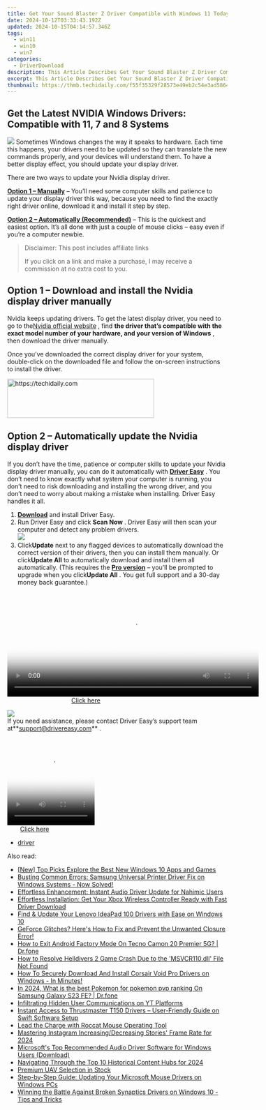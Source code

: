 ```yaml
---
title: Get Your Sound Blaster Z Driver Compatible with Windows 11 Today!
date: 2024-10-12T03:33:43.192Z
updated: 2024-10-15T04:14:57.346Z
tags:
  - win11
  - win10
  - win7
categories:
  - DriverDownload
description: This Article Describes Get Your Sound Blaster Z Driver Compatible with Windows 11 Today!
excerpt: This Article Describes Get Your Sound Blaster Z Driver Compatible with Windows 11 Today!
thumbnail: https://thmb.techidaily.com/f55f35329f28573e49eb2c54e3ad586424ba4a61048c3f39de5943b637615a77.jpg
---
```


## Get the Latest NVIDIA Windows Drivers: Compatible with 11, 7 and 8 Systems

![](https://images.drivereasy.com/wp-content/uploads/2018/08/img_5b7e946a16130-300x190.jpg) Sometimes Windows changes the way it speaks to hardware. Each time this happens, your drivers need to be updated so they can translate the new commands properly, and your devices will understand them. To have a better display effect, you should update your display driver.

There are two ways to update your Nvidia display driver.

[**Option 1 – Manually**](https://tools.techidaily.com/drivereasy/download/) – You’ll need some computer skills and patience to update your display driver this way, because you need to find the exactly right driver online, download it and install it step by step.

[**Option 2 – Automatically (Recommended)**](https://www.drivereasy.com/knowledge/nvidia-display-driver-download-and-install-for-windows/#o2) – This is the quickest and easiest option. It’s all done with just a couple of mouse clicks – easy even if you’re a computer newbie.

>  Disclaimer: This post includes affiliate links
>
>  If you click on a link and make a purchase, I may receive a commission at no extra cost to you.
>

## Option 1 – Download and install the Nvidia display driver manually

 Nvidia keeps updating drivers. To get the latest display driver, you need to go to the[Nvidia official website](https://www.nvidia.com/Download/index.aspx?lang=en-us) , find **the driver that’s compatible with the exact model number of your hardware, and your version of Windows** , then download the driver manually.

 Once you’ve downloaded the correct display driver for your system, double-click on the downloaded file and follow the on-screen instructions to install the driver.

<!-- affiliate ads begin -->
<a href="https://aligracehair.sjv.io/c/5597632/2135358/19272" target="_top" id="2135358">
  <img src="//a.impactradius-go.com/display-ad/19272-2135358" border="0" alt="https://techidaily.com" width="336" height="90"/>
</a>
<img height="0" width="0" src="https://aligracehair.sjv.io/i/5597632/2135358/19272" style="position:absolute;visibility:hidden;" border="0" />
<!-- affiliate ads end -->

## Option 2 – Automatically update the Nvidia display driver

 If you don’t have the time, patience or computer skills to update your Nvidia display driver manually, you can do it automatically with **[Driver Easy](https://tools.techidaily.com/drivereasy/download/)**  . You don’t need to know exactly what system your computer is running, you don’t need to risk downloading and installing the wrong driver, and you don’t need to worry about making a mistake when installing. Driver Easy handles it all.

1. **[Download](https://tools.techidaily.com/drivereasy/download/)**  and install Driver Easy.
2. Run Driver Easy and click **Scan Now** . Driver Easy will then scan your computer and detect any problem drivers.  
![](https://images.drivereasy.com/wp-content/uploads/2018/09/img_5ba09ca3136e1.jpg)
3. Click**Update** next to any flagged devices to automatically download the correct version of their drivers, then you can install them manually. Or click**Update All** to automatically download and install them all automatically. (This requires the **[Pro version](https://tools.techidaily.com/drivereasy/download/)**  – you’ll be prompted to upgrade when you click**Update All** . You get full support and a 30-day money back guarantee.)  

<!-- affiliate ads begin -->
<span id="1982596">
					<video width="576" height="240" style="cursor:pointer"
           poster="//a.impactradius-go.com/display-clicktoplayimage/1982596.png"
           onclick="if(!this.playClicked){this.play();this.setAttribute('controls',true);this.playClicked=true;}">
	   <source src="//a.impactradius-go.com/display-ad/22993-1982596">
	   <img src="//a.impactradius-go.com/display-clicktoplayimage/1982596.png" style="border: none; height: 100%; width: 100%; object-fit: contain">
	</video>
	<div style="width:360px;text-align:center"><a href="javascript:window.open(decodeURIComponent('https%3A%2F%2Fhomestyler.sjv.io%2Fc%2F5597632%2F1982596%2F22993'), '_blank');void(0);">Click here</a></div>
</span>
<img height="0" width="0" src="https://imp.pxf.io/i/5597632/1982596/22993" style="position:absolute;visibility:hidden;" border="0" />
<!-- affiliate ads end -->

![](https://images.drivereasy.com/wp-content/uploads/2018/09/img_5bacace00b167.jpg)  
 If you need assistance, please contact Driver Easy’s support team at**<support@drivereasy.com>** .

<!-- affiliate ads begin -->
<span id="1328683">
					<video width="200" height="200" style="cursor:pointer"
           poster="//a.impactradius-go.com/display-clicktoplayimage/1328683.png"
           onclick="if(!this.playClicked){this.play();this.setAttribute('controls',true);this.playClicked=true;}">
	   <source src="//a.impactradius-go.com/display-ad/15852-1328683">
	   <img src="//a.impactradius-go.com/display-clicktoplayimage/1328683.png" style="border: none; height: 100%; width: 100%; object-fit: contain">
	</video>
	<div style="width:125px;text-align:center"><a href="javascript:window.open(decodeURIComponent('https%3A%2F%2Fthefitville.pxf.io%2Fc%2F5597632%2F1328683%2F15852'), '_blank');void(0);">Click here</a></div>
</span>
<img height="0" width="0" src="https://imp.pxf.io/i/5597632/1328683/15852" style="position:absolute;visibility:hidden;" border="0" />
<!-- affiliate ads end -->

* [driver](https://tools.techidaily.com/drivereasy/download/)

<ins class="adsbygoogle"
     style="display:block"
     data-ad-format="autorelaxed"
     data-ad-client="ca-pub-7571918770474297"
     data-ad-slot="1223367746"></ins>

<ins class="adsbygoogle"
     style="display:block"
     data-ad-client="ca-pub-7571918770474297"
     data-ad-slot="8358498916"
     data-ad-format="auto"
     data-full-width-responsive="true"></ins>

<span class="atpl-alsoreadstyle">Also read:</span>
<div><ul>
<li><a href="https://some-skills.techidaily.com/new-top-picks-explore-the-best-new-windows-10-apps-and-games/"><u>[New] Top Picks Explore the Best New Windows 10 Apps and Games</u></a></li>
<li><a href="https://win-amazing.techidaily.com/busting-common-errors-samsung-universal-printer-driver-fix-on-windows-systems-now-solved/"><u>Busting Common Errors: Samsung Universal Printer Driver Fix on Windows Systems - Now Solved!</u></a></li>
<li><a href="https://win-amazing.techidaily.com/effortless-enhancement-instant-audio-driver-update-for-nahimic-users/"><u>Effortless Enhancement: Instant Audio Driver Update for Nahimic Users</u></a></li>
<li><a href="https://hardware-updates.techidaily.com/effortless-installation-get-your-xbox-wireless-controller-ready-with-fast-driver-download/"><u>Effortless Installation: Get Your Xbox Wireless Controller Ready with Fast Driver Download</u></a></li>
<li><a href="https://win-amazing.techidaily.com/find-and-update-your-lenovo-ideapad-100-drivers-with-ease-on-windows-10/"><u>Find & Update Your Lenovo IdeaPad 100 Drivers with Ease on Windows 10</u></a></li>
<li><a href="https://program-issues.techidaily.com/geforce-glitches-heres-how-to-fix-and-prevent-the-unwanted-closure-error/"><u>GeForce Glitches? Here's How to Fix and Prevent the Unwanted Closure Error!</u></a></li>
<li><a href="https://change-location.techidaily.com/how-to-exit-android-factory-mode-on-tecno-camon-20-premier-5g-drfone-by-drfone-fix-android-problems-fix-android-problems/"><u>How to Exit Android Factory Mode On Tecno Camon 20 Premier 5G? | Dr.fone</u></a></li>
<li><a href="https://win-answers.techidaily.com/how-to-resolve-helldivers-2-game-crash-due-to-the-msvcr110dll-file-not-found/"><u>How to Resolve Helldivers 2 Game Crash Due to the 'MSVCR110.dll' File Not Found</u></a></li>
<li><a href="https://win-amazing.techidaily.com/how-to-securely-download-and-install-corsair-void-pro-drivers-on-windows-in-minutes/"><u>How To Securely Download And Install Corsair Void Pro Drivers on Windows - In Minutes!</u></a></li>
<li><a href="https://change-location.techidaily.com/in-2024-what-is-the-best-pokemon-for-pokemon-pvp-ranking-on-samsung-galaxy-s23-fe-drfone-by-drfone-virtual-android/"><u>In 2024, What is the best Pokemon for pokemon pvp ranking On Samsung Galaxy S23 FE? | Dr.fone</u></a></li>
<li><a href="https://extra-resources.techidaily.com/infiltrating-hidden-user-communications-on-yt-platforms/"><u>Infiltrating Hidden User Communications on YT Platforms</u></a></li>
<li><a href="https://win-amazing.techidaily.com/instant-access-to-thrustmaster-t150-drivers-user-friendly-guide-on-swift-software-setup/"><u>Instant Access to Thrustmaster T150 Drivers – User-Friendly Guide on Swift Software Setup</u></a></li>
<li><a href="https://win-amazing.techidaily.com/lead-the-charge-with-roccat-mouse-operating-tool/"><u>Lead the Charge with Roccat Mouse Operating Tool</u></a></li>
<li><a href="https://extra-skills.techidaily.com/mastering-instagram-increasingdecreasing-stories-frame-rate-for-2024/"><u>Mastering Instagram Increasing/Decreasing Stories' Frame Rate for 2024</u></a></li>
<li><a href="https://win-amazing.techidaily.com/microsofts-top-recommended-audio-driver-software-for-windows-users-download/"><u>Microsoft's Top Recommended Audio Driver Software for Windows Users (Download)</u></a></li>
<li><a href="https://youtube-stream.techidaily.com/navigating-through-the-top-10-historical-content-hubs-for-2024/"><u>Navigating Through the Top 10 Historical Content Hubs for 2024</u></a></li>
<li><a href="https://extra-hints.techidaily.com/premium-uav-selection-in-stock/"><u>Premium UAV Selection in Stock</u></a></li>
<li><a href="https://win-amazing.techidaily.com/step-by-step-guide-updating-your-microsoft-mouse-drivers-on-windows-pcs/"><u>Step-by-Step Guide: Updating Your Microsoft Mouse Drivers on Windows PCs</u></a></li>
<li><a href="https://win-amazing.techidaily.com/winning-the-battle-against-broken-synaptics-drivers-on-windows-10-tips-and-tricks/"><u>Winning the Battle Against Broken Synaptics Drivers on Windows 10 - Tips and Tricks</u></a></li>
</ul></div>

